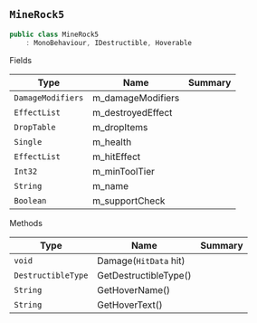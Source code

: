 ## `MineRock5`

```csharp
public class MineRock5
    : MonoBehaviour, IDestructible, Hoverable

```

Fields

| Type | Name | Summary | 
| --- | --- | --- | 
| `DamageModifiers` | m_damageModifiers |  | 
| `EffectList` | m_destroyedEffect |  | 
| `DropTable` | m_dropItems |  | 
| `Single` | m_health |  | 
| `EffectList` | m_hitEffect |  | 
| `Int32` | m_minToolTier |  | 
| `String` | m_name |  | 
| `Boolean` | m_supportCheck |  | 


Methods

| Type | Name | Summary | 
| --- | --- | --- | 
| `void` | Damage(`HitData` hit) |  | 
| `DestructibleType` | GetDestructibleType() |  | 
| `String` | GetHoverName() |  | 
| `String` | GetHoverText() |  | 


